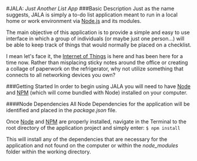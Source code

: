#JALA: _Just Another List App_
###Basic Description
Just as the name suggests, JALA is simply a to-do list
application meant to run in a local home or work environment
via [Node.js](https://nodejs.org/en/) and its modules.

The main objective of this application is to provide a
simple and easy to use interface in which a group of
individuals (or maybe just one person...) will be able
to keep track of things that would normally be placed
on a checklist.

I mean let's face it, the [Internet of Things](https://en.wikipedia.org/wiki/Internet_of_Things)
is here and has been here for a time now. Rather than misplacing
sticky notes around the office or creating a collage of paperwork
on the refrigerator, why not utilize something that connects to
all networking devices you own?

###Getting Started
In order to begin using JALA you will need to have [Node](https://nodejs.org/en/) and [NPM](https://www.npmjs.com/)
(which will come bundled with Node) installed on your computer.

####Node Dependencies
All Node Dependencies for the application will be identified and
placed in the _package.json_ file.

Once [Node](https://nodejs.org/en/) and [NPM](https://www.npmjs.com/) are properly installed,
navigate in the Terminal to the root directory of the application
project and simply enter:
`$ npm install`

This will install any of the dependencies that are necessary for
the application and not found on the computer or within the
*node_modules* folder within the working directory.
